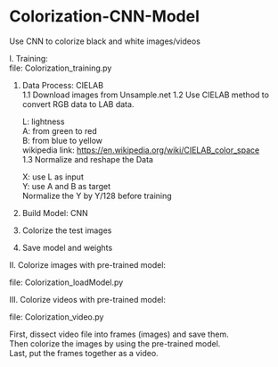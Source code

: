 # Colorization-CNN-Model  

Use CNN to colorize black and white images/videos  

I. Training:  
file: Colorization_training.py  

1. Data Process: CIELAB  
  1.1 Download images from Unsample.net
  1.2 Use CIELAB method to convert RGB data to LAB data.  

      L: lightness  
      A: from green to red  
      B: from blue to yellow  
    wikipedia link: https://en.wikipedia.org/wiki/CIELAB_color_space  
  1.3 Normalize and reshape the Data  

      X: use L as input  
      Y: use A and B as target  
      Normalize the Y by Y/128 before training  

2. Build Model: CNN  
3. Colorize the test images  
4. Save model and weights  

II. Colorize images with pre-trained model:  

  file: Colorization_loadModel.py  

III. Colorize videos with pre-trained model:  

  file: Colorization_video.py  

  First, dissect video file into frames (images) and save them.  
  Then colorize the images by using the pre-trained model.  
  Last, put the frames together as a video.  

